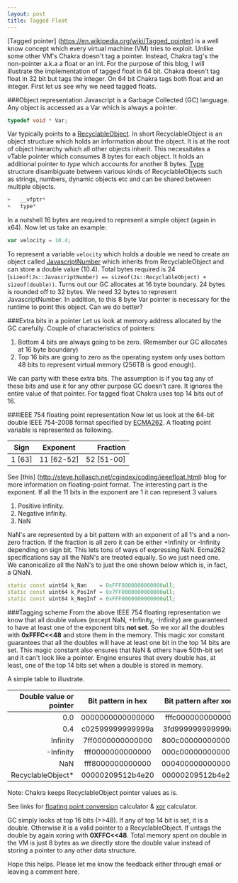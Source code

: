 ```yaml
---
layout: post
title: Tagged Float
---
```


[Tagged pointer] (https://en.wikipedia.org/wiki/Tagged_pointer) is a well know concept which every virtual machine (VM) tries to exploit. Unlike some other VM's Chakra doesn't tag a pointer. Instead, Chakra tag's the non-pointer a.k.a a float or an int. For the purpose of this blog, I will illustrate the implementation of tagged float in 64 bit. Chakra doesn't tag float in 32 bit but tags the integer. On 64 bit Chakra tags both float and an integer. First let us see why we need tagged floats.

###Object representation
Javascript is a Garbage Collected (GC) language. Any object is accessed as a Var which is always a pointer.

```C++
typedef void * Var;
``` 

Var typically points to a [RecyclableObject](https://github.com/Microsoft/ChakraCore/blob/master/lib/Runtime/Types/RecyclableObject.h#L191). In short RecyclableObject is an object structure which holds an information about the object. It is at the root of object hierarchy which all other objects inherit. This necessitates a vTable pointer which consumes 8 bytes for each object. It holds an additional pointer to _type_ which accounts for another 8 bytes. [Type](https://github.com/Microsoft/ChakraCore/blob/master/lib/Runtime/Types/Type.h#L22) structure disambiguate between various kinds of RecyclableObjects such as strings, numbers, dynamic objects etc and can be shared between multiple objects.  

```c++
+   __vfptr*    
+   type*  
```

In a nutshell 16 bytes are required to represent a simple object (again in x64).  Now let us take an example: 

```js
var velocity = 10.4;
```

To represent a variable `velocity` which holds a double we need to create an object called [JavascriptNumber](https://github.com/Microsoft/ChakraCore/blob/master/lib/Runtime/Library/JavascriptNumber.h) which inherits from RecyclableObject and can store a double value (10.4). Total bytes required is 24 (`sizeof(Js::JavascriptNumber) == sizeof(Js::RecyclableObject) + sizeof(double))`. Turns out our GC allocates at 16 byte boundary. 24 bytes is rounded off to 32 bytes. We need 32 bytes to represent JavascriptNumber. In addition, to this 8 byte Var pointer is necessary for the runtime to point this object. Can we do better?

###Extra bits in a pointer
Let us look at memory address allocated by the GC carefully.
Couple of characteristics of pointers:

 1. Bottom 4 bits are always going to be zero. (Remember our GC allocates at 16 byte boundary)
 2. Top 16 bits are going to zero as the operating system only uses bottom 48 bits to represent virtual memory (256TB is good enough).
 
We can party with these extra bits. The assumption is if you tag any of these bits and use it for any other purpose GC doesn't care. It ignores the entire value of that pointer. For tagged float Chakra uses top 14 bits out of 16.

###IEEE 754 floating point representation
Now let us look at the 64-bit double IEEE 754-2008 format specified by [ECMA262](http://tc39.github.io/ecma262/#sec-ecmascript-language-types-number-type).
A floating point variable is represented as following.

|Sign|Exponent|Fraction|
|----|:------:|-------:|
|1 [63]|11 [62-52]|52 [51-00]|

See [this] (http://steve.hollasch.net/cgindex/coding/ieeefloat.html) blog for more information on floating-point format. The interesting part is the exponent. If all the 11 bits in the exponent are 1 it can represent 3 values

1. Positive infinity.
2. Negative infinity.
3. NaN

NaN's are represented by a bit pattern with an exponent of all 1's and a non-zero fraction. If the fraction is all zero it can be either +Infinity or -Infinity depending on sign bit. This lets tons of ways of expressing NaN. Ecma262 specifications say all the NaN's are treated equally. So we just need one. We canonicalize all the NaN's to just the one shown below which is, in fact, a QNaN. 

```C++
static const uint64 k_Nan    = 0xFFF8000000000000ull;
static const uint64 k_PosInf = 0x7FF0000000000000ull;
static const uint64 k_NegInf = 0xFFF0000000000000ull;
```

###Tagging scheme
From the above IEEE 754 floating representation we know that all double values (except NaN, +Infinity, -Infinity) are guaranteed to have at least one of the exponent bits **not set**. So we xor all the doubles with **0xFFFC<<48** and store them in the memory. This magic xor constant guarantees that all the doubles will have at least one bit in the top 14 bits are set. This magic constant also ensures that NaN & others have 50th-bit set and it can't look like a pointer. Engine ensures that every double has, at least, one of the top 14 bits set when a double is stored in memory. 

A simple table to illustrate.

|Double value or pointer|Bit pattern in hex|Bit pattern after xor|
|---:|:---:|:---:|
|0.0|0000000000000000|fffc000000000000|
|0.4|c02599999999999a|3fd999999999999a|
|Infinity|7ff0000000000000|800c000000000000|
|-Infinity|fff0000000000000|000c000000000000|
|NaN|fff8000000000000|0004000000000000|
|RecyclableObject*|00000209512b4e20|00000209512b4e20|

Note: Chakra keeps RecyclableObject pointer values as is. 

See links for [floating point conversion](http://babbage.cs.qc.edu/courses/cs341/IEEE-754.html) calculator & [xor](http://xor.pw/) calculator.

GC simply looks at top 16 bits (>>48). If any of top 14 bit is set, it is a double. Otherwise it is a valid pointer to a RecyclableObject. If untags the double by again xoring with **0XFFC<<48**. Total memory spent on double in the VM is just 8 bytes as we directly store the double value instead of storing a pointer to any other data structure.

Hope this helps. Please let me know the feedback either through email or leaving a comment here. 

